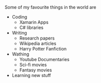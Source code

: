 Some of my favourite things in the world are

* Coding
  * Xamarin Apps
  * C\# libraries
* Writing
  * Research papers
  * Wikipedia articles
  * Harry Potter Fanfiction
* Wathing
  * Youtube Documentaries
  * Sci-fi movies
  * Fantasy movies
* Learning new stuff
